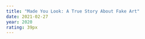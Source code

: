 ```yaml
---
title: "Made You Look: A True Story About Fake Art"
date: 2021-02-27
year: 2020
rating: 39px
---
```

